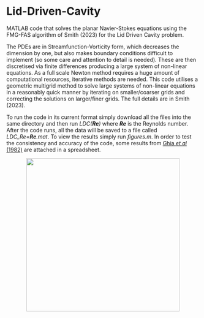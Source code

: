 # Lid-Driven-Cavity
MATLAB code that solves the planar Navier-Stokes equations using the FMG-FAS algorithm of Smith (2023) for the Lid Driven Cavity problem.

The PDEs are in Streamfunction-Vorticity form, which decreases the dimension by one, but also makes boundary conditions difficult to implement (so some care and attention to detail is needed). These are then discretised via finite differences producing a large system of non-linear equations. As a full scale Newton method requires a huge amount of computational resources, iterative methods are needed. This code utilises a geometric multigrid method to solve large systems of non-linear equations in a reasonably quick manner by iterating on smaller/coarser grids and correcting the solutions on larger/finer grids. The full details are in Smith (2023).

To run the code in its current format simply download all the files into the same directory and then run _LDC(**Re**)_ where _**Re**_ is the Reynolds number. After the code runs, all the data will be saved to a file called _LDC_Re=**Re**.mat_. To view the results simply run _figures.m_. In order to test the consistency and accuracy of the code, some results from [Ghia _et al_ (1982)](https://doi.org/10.1016/0021-9991(82)90058-4) are attached in a spreadsheet.

<p align="center">
  <img height="400" src="https://github.com/bensmith95/Lid-Driven-Cavity/assets/29705711/b29c1253-2eb8-4716-b6eb-7f67e3310165">
</p>
